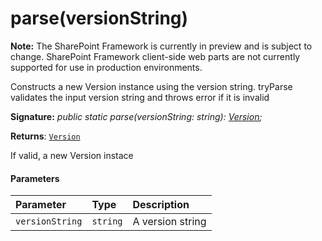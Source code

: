 # parse(versionString)
**Note:** The SharePoint Framework is currently in preview and is subject to change. SharePoint Framework client-side web parts are not currently supported for use in production environments.



Constructs a new Version instance using the version string. tryParse validates the input version string and throws error if it is invalid

**Signature:** _public static parse(versionString: string): [Version](../../sp-core-library/class/version.md);_

**Returns**: [`Version`](../../sp-core-library/class/version.md)



If valid, a new Version instace

#### Parameters


| Parameter	   | Type    | Description |
|:-------------|:---------------|:------------|
| `versionString`    | `string` | A version string |


